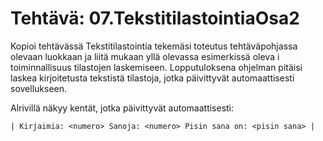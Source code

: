 # Tehtävä: 07.TekstitilastointiaOsa2

Kopioi tehtävässä Tekstitilastointia tekemäsi toteutus tehtäväpohjassa 
olevaan luokkaan ja liitä mukaan yllä olevassa esimerkissä oleva i
toiminnallisuus tilastojen laskemiseen. Lopputuloksena ohjelman pitäisi 
laskea kirjoitetusta tekstistä tilastoja, jotka päivittyvät 
automaattisesti sovellukseen.

Alrivillä näkyy kentät, jotka päivittyvät automaattisesti:

```
| Kirjaimia: <numero> Sanoja: <numero> Pisin sana on: <pisin sana> |
```

